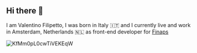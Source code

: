 ## Hi there 👋

I am Valentino Filipetto, I was born in Italy :it: and I currently live and work in Amsterdam, Netherlands 🇳🇱 as front-end developer for [Finaps](https://finaps.nl/)

<!--
![ Github Stats Graph](https://github-profile-summary-cards.vercel.app/api/cards/profile-details?username=ValentinoFilipetto&theme=radical&hide_border=true)
-->
![KfMm0pL0cwTiVEKEqW](https://github.com/ValentinoFilipetto/ValentinoFilipetto/assets/93832803/642f1f9b-fa06-49f6-81fc-8ef9c1ddbf8c)



<!--
**ValentinoFilipetto/ValentinoFilipetto** is a ✨ _special_ ✨ repository because its `README.md` (this file) appears on your GitHub profile.

Here are some ideas to get you started:

- 🔭 I’m currently working on ...
- 🌱 I’m currently learning ...
- 👯 I’m looking to collaborate on ...
- 🤔 I’m looking for help with ...
- 💬 Ask me about ...
- 📫 How to reach me: ...
- 😄 Pronouns: ...
- ⚡ Fun fact: ...
-->
